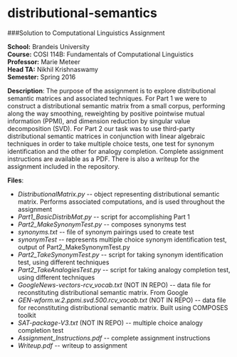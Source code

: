 # distributional-semantics
###Solution to Computational Linguistics Assignment

**School:** Brandeis University  
**Course:** COSI 114B: Fundamentals of Computational Linguistics  
**Professor:** Marie Meteer  
**Head TA:** Nikhil Krishnaswamy  
**Semester:** Spring 2016

**Description**: The purpose of the assignment is to explore distributional semantic matrices and associated techniques. For Part 1 we were to construct a distributional semantic matrix from a small corpus, performing along the way smoothing, reweighting by positive pointwise mutual information (PPMI), and dimension reduction by singular value decomposition (SVD). For Part 2 our task was to use third-party distributional semantic matrices in conjunction with linear algebraic techniques in order to take multiple choice tests, one test for synonym identification and the other for analogy completion. Complete assignment instructions are available as a PDF. There is also a writeup for the assignment included in the repository.

**Files**:  
+ *DistributionalMatrix.py* -- object representing distributional semantic matrix. Performs associated computations, and is used throughout the assignment
+ *Part1_BasicDistribMat.py* -- script for accomplishing Part 1  
+ *Part2_MakeSynonymTest.py* -- composes synonyms test  
+ *synonyms.txt* -- file of synonym pairings used to create test  
+ *synonymTest* -- represents multiple choice synonym identification test, output of Part2_MakeSynonymTest.py  
+ *Part2_TakeSynonymTest.py* -- script for taking synonym identification test, using different techniques  
+ *Part2_TakeAnalogiesTest.py* -- script for taking analogy completion test, using different techniques  
+ *GoogleNews-vectors-rcv_vocab.txt* (NOT IN REPO) -- data file for reconstituting distributional semantic matrix. From Google 
+ *GEN-wform.w.2.ppmi.svd.500.rcv_vocab.txt* (NOT IN REPO) -- data file for reconstituting distributional semantic matrix. Built using COMPOSES toolkit  
+ *SAT-package-V3.txt* (NOT IN REPO) -- multiple choice analogy completion test  
+ *Assignment_Instructions.pdf* -- complete assignment instructions
+ *Writeup.pdf* -- writeup to assignment
